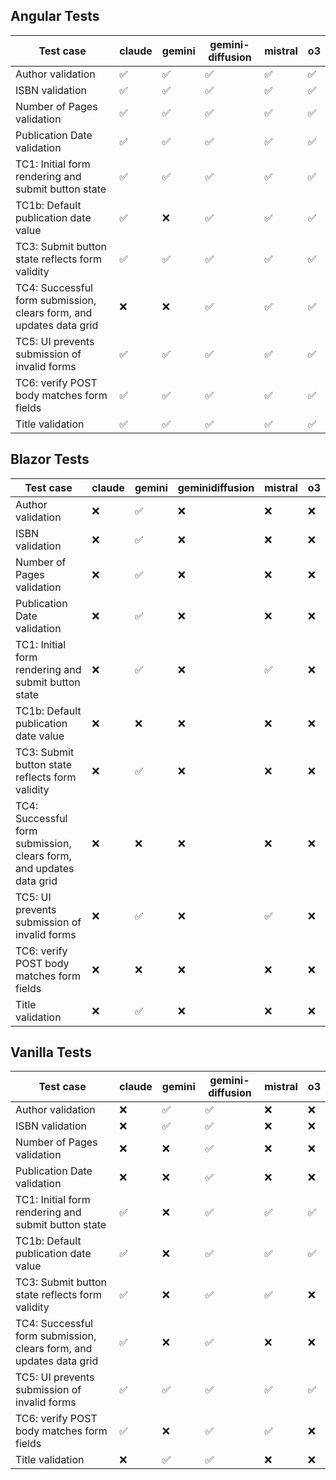 ## Angular Tests

| Test case | claude | gemini | gemini-diffusion | mistral | o3 |
|---|---|---|---|---|---|
| Author validation | ✅ | ✅ | ✅ | ✅ | ✅ |
| ISBN validation | ✅ | ✅ | ✅ | ✅ | ✅ |
| Number of Pages validation | ✅ | ✅ | ✅ | ✅ | ✅ |
| Publication Date validation | ✅ | ✅ | ✅ | ✅ | ✅ |
| TC1: Initial form rendering and submit button state | ✅ | ✅ | ✅ | ✅ | ✅ |
| TC1b: Default publication date value | ✅ | ❌ | ✅ | ✅ | ✅ |
| TC3: Submit button state reflects form validity | ✅ | ✅ | ✅ | ✅ | ✅ |
| TC4: Successful form submission, clears form, and updates data grid | ❌ | ❌ | ✅ | ✅ | ✅ |
| TC5: UI prevents submission of invalid forms | ✅ | ✅ | ✅ | ✅ | ✅ |
| TC6: verify POST body matches form fields | ✅ | ✅ | ✅ | ✅ | ✅ |
| Title validation | ✅ | ✅ | ✅ | ✅ | ✅ |

## Blazor Tests

| Test case | claude | gemini | geminidiffusion | mistral | o3 |
|---|---|---|---|---|---|
| Author validation | ❌ | ✅ | ❌ | ❌ | ❌ |
| ISBN validation | ❌ | ✅ | ❌ | ❌ | ❌ |
| Number of Pages validation | ❌ | ✅ | ❌ | ❌ | ❌ |
| Publication Date validation | ❌ | ✅ | ❌ | ❌ | ❌ |
| TC1: Initial form rendering and submit button state | ❌ | ✅ | ❌ | ✅ | ❌ |
| TC1b: Default publication date value | ❌ | ❌ | ❌ | ❌ | ❌ |
| TC3: Submit button state reflects form validity | ❌ | ✅ | ❌ | ❌ | ❌ |
| TC4: Successful form submission, clears form, and updates data grid | ❌ | ❌ | ❌ | ❌ | ❌ |
| TC5: UI prevents submission of invalid forms | ❌ | ✅ | ❌ | ✅ | ❌ |
| TC6: verify POST body matches form fields | ❌ | ❌ | ❌ | ❌ | ❌ |
| Title validation | ❌ | ✅ | ❌ | ❌ | ❌ |

## Vanilla Tests

| Test case | claude | gemini | gemini-diffusion | mistral | o3 |
|---|---|---|---|---|---|
| Author validation | ❌ | ✅ | ✅ | ❌ | ❌ |
| ISBN validation | ❌ | ✅ | ✅ | ❌ | ❌ |
| Number of Pages validation | ❌ | ❌ | ✅ | ❌ | ❌ |
| Publication Date validation | ❌ | ❌ | ✅ | ❌ | ❌ |
| TC1: Initial form rendering and submit button state | ✅ | ❌ | ✅ | ✅ | ✅ |
| TC1b: Default publication date value | ✅ | ❌ | ✅ | ✅ | ✅ |
| TC3: Submit button state reflects form validity | ✅ | ❌ | ✅ | ✅ | ❌ |
| TC4: Successful form submission, clears form, and updates data grid | ✅ | ❌ | ✅ | ❌ | ❌ |
| TC5: UI prevents submission of invalid forms | ✅ | ✅ | ✅ | ✅ | ✅ |
| TC6: verify POST body matches form fields | ✅ | ❌ | ✅ | ✅ | ❌ |
| Title validation | ❌ | ✅ | ✅ | ❌ | ❌ |

